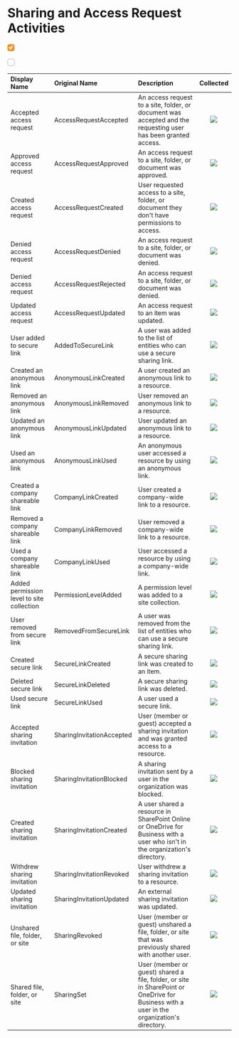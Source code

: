 # Sharing and Access Request Activities

![](../../.gitbook/assets/checked.png)

![](../../.gitbook/assets/unchecked.png)

| Display Name | Original Name | Description | Collected |
| :--- | :--- | :--- | :---: |
| Accepted access request | AccessRequestAccepted | An access request to a site, folder, or document was accepted and the requesting user has been granted access. | ![](https://blobscdn.gitbook.com/v0/b/gitbook-28427.appspot.com/o/assets%2F-LXJsv5QsIsrP7WxHd9z%2F-Lhe1MhzffvrJelEoz0k%2F-LdIdAhRiR6dp8udPvkU%2Fchecked.png?generation=1560852175189639&alt=media) |
| Approved access request | AccessRequestApproved | An access request to a site, folder, or document was approved. | ![](https://github.com/SysKitTeam/docs-securitymanager/tree/cef759a65ca958c2fcc97a551a4c89c58cf517ae/how-to/.gitbook/assets/checked.png) |
| Created access request | AccessRequestCreated | User requested access to a site, folder, or document they don't have permissions to access. | ![](https://github.com/SysKitTeam/docs-securitymanager/tree/cef759a65ca958c2fcc97a551a4c89c58cf517ae/how-to/.gitbook/assets/checked.png) |
| Denied access request | AccessRequestDenied | An access request to a site, folder, or document was denied. | ![](https://github.com/SysKitTeam/docs-securitymanager/tree/cef759a65ca958c2fcc97a551a4c89c58cf517ae/how-to/.gitbook/assets/checked.png) |
| Denied access request | AccessRequestRejected | An access request to a site, folder, or document was denied. | ![](https://github.com/SysKitTeam/docs-securitymanager/tree/cef759a65ca958c2fcc97a551a4c89c58cf517ae/how-to/.gitbook/assets/checked.png) |
| Updated access request | AccessRequestUpdated | An access request to an item was updated. | ![](https://github.com/SysKitTeam/docs-securitymanager/tree/cef759a65ca958c2fcc97a551a4c89c58cf517ae/how-to/.gitbook/assets/checked.png) |
| User added to secure link | AddedToSecureLink | A user was added to the list of entities who can use a secure sharing link. | ![](https://github.com/SysKitTeam/docs-securitymanager/tree/cef759a65ca958c2fcc97a551a4c89c58cf517ae/how-to/.gitbook/assets/checked.png) |
| Created an anonymous link | AnonymousLinkCreated | A user created an anonymous link to a resource. | ![](https://github.com/SysKitTeam/docs-securitymanager/tree/cef759a65ca958c2fcc97a551a4c89c58cf517ae/how-to/.gitbook/assets/checked.png) |
| Removed an anonymous link | AnonymousLinkRemoved | User removed an anonymous link to a resource. | ![](https://github.com/SysKitTeam/docs-securitymanager/tree/cef759a65ca958c2fcc97a551a4c89c58cf517ae/how-to/.gitbook/assets/checked.png) |
| Updated an anonymous link | AnonymousLinkUpdated | User updated an anonymous link to a resource. | ![](https://github.com/SysKitTeam/docs-securitymanager/tree/cef759a65ca958c2fcc97a551a4c89c58cf517ae/how-to/.gitbook/assets/checked.png) |
| Used an anonymous link | AnonymousLinkUsed | An anonymous user accessed a resource by using an anonymous link. | ![](https://github.com/SysKitTeam/docs-securitymanager/tree/cef759a65ca958c2fcc97a551a4c89c58cf517ae/how-to/.gitbook/assets/checked.png) |
| Created a company shareable link | CompanyLinkCreated | User created a company-wide link to a resource. | ![](https://github.com/SysKitTeam/docs-securitymanager/tree/cef759a65ca958c2fcc97a551a4c89c58cf517ae/how-to/.gitbook/assets/checked.png) |
| Removed a company shareable link | CompanyLinkRemoved | User removed a company-wide link to a resource. | ![](https://github.com/SysKitTeam/docs-securitymanager/tree/cef759a65ca958c2fcc97a551a4c89c58cf517ae/how-to/.gitbook/assets/checked.png) |
| Used a company shareable link | CompanyLinkUsed | User accessed a resource by using a company-wide link. | ![](https://github.com/SysKitTeam/docs-securitymanager/tree/cef759a65ca958c2fcc97a551a4c89c58cf517ae/how-to/.gitbook/assets/checked.png) |
| Added permission level to site collection | PermissionLevelAdded | A permission level was added to a site collection. | ![](https://github.com/SysKitTeam/docs-securitymanager/tree/cef759a65ca958c2fcc97a551a4c89c58cf517ae/how-to/.gitbook/assets/checked.png) |
| User removed from secure link | RemovedFromSecureLink | A user was removed from the list of entities who can use a secure sharing link. | ![](https://github.com/SysKitTeam/docs-securitymanager/tree/cef759a65ca958c2fcc97a551a4c89c58cf517ae/how-to/.gitbook/assets/checked.png) |
| Created secure link | SecureLinkCreated | A secure sharing link was created to an item. | ![](https://github.com/SysKitTeam/docs-securitymanager/tree/cef759a65ca958c2fcc97a551a4c89c58cf517ae/how-to/.gitbook/assets/checked.png) |
| Deleted secure link | SecureLinkDeleted | A secure sharing link was deleted. | ![](https://github.com/SysKitTeam/docs-securitymanager/tree/cef759a65ca958c2fcc97a551a4c89c58cf517ae/how-to/.gitbook/assets/checked.png) |
| Used secure link | SecureLinkUsed | A user used a secure link. | ![](https://github.com/SysKitTeam/docs-securitymanager/tree/cef759a65ca958c2fcc97a551a4c89c58cf517ae/how-to/.gitbook/assets/checked.png) |
| Accepted sharing invitation | SharingInvitationAccepted | User \(member or guest\) accepted a sharing invitation and was granted access to a resource. | ![](https://github.com/SysKitTeam/docs-securitymanager/tree/cef759a65ca958c2fcc97a551a4c89c58cf517ae/how-to/.gitbook/assets/checked.png) |
| Blocked sharing invitation | SharingInvitationBlocked | A sharing invitation sent by a user in the organization was blocked. | ![](https://github.com/SysKitTeam/docs-securitymanager/tree/cef759a65ca958c2fcc97a551a4c89c58cf517ae/how-to/.gitbook/assets/checked.png) |
| Created sharing invitation | SharingInvitationCreated | A user shared a resource in SharePoint Online or OneDrive for Business with a user who isn't in the organization's directory. | ![](https://github.com/SysKitTeam/docs-securitymanager/tree/cef759a65ca958c2fcc97a551a4c89c58cf517ae/how-to/.gitbook/assets/checked.png) |
| Withdrew sharing invitation | SharingInvitationRevoked | User withdrew a sharing invitation to a resource. | ![](https://github.com/SysKitTeam/docs-securitymanager/tree/cef759a65ca958c2fcc97a551a4c89c58cf517ae/how-to/.gitbook/assets/checked.png) |
| Updated sharing invitation | SharingInvitationUpdated | An external sharing invitation was updated. | ![](https://github.com/SysKitTeam/docs-securitymanager/tree/cef759a65ca958c2fcc97a551a4c89c58cf517ae/how-to/.gitbook/assets/checked.png) |
| Unshared file, folder, or site | SharingRevoked | User \(member or guest\) unshared a file, folder, or site that was previously shared with another user. | ![](https://github.com/SysKitTeam/docs-securitymanager/tree/cef759a65ca958c2fcc97a551a4c89c58cf517ae/how-to/.gitbook/assets/checked.png) |
| Shared file, folder, or site | SharingSet | User \(member or guest\) shared a file, folder, or site in SharePoint or OneDrive for Business with a user in the organization's directory. | ![](https://github.com/SysKitTeam/docs-securitymanager/tree/cef759a65ca958c2fcc97a551a4c89c58cf517ae/how-to/.gitbook/assets/checked.png) |

